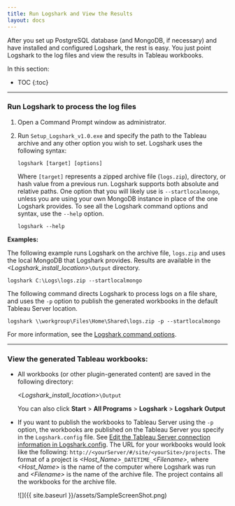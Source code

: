 ```yaml
---
title: Run Logshark and View the Results
layout: docs
---
```



After you set up PostgreSQL database (and MongoDB, if necessary) and have installed and configured Logshark, the rest is easy. You just point Logshark to the log files and view the results in Tableau workbooks.

In this section:

* TOC
{:toc}

-----------

### Run Logshark to process the log files


1.  Open a Command Prompt window as administrator.

2.  Run `Setup_Logshark_v1.0.exe` and specify the path to the Tableau archive and any other option you wish to set. Logshark uses the following syntax:
  
    `logshark [target] [options]` 


    Where `[target]` represents a zipped archive file (`logs.zip`), directory, or hash value from a previous run. Logshark supports both absolute and relative paths.
    One option that you will likely use is `--startlocalmongo`, unless you are using your own MongoDB instance in place of the one Logshark provides.
    To see all the Logshark command options and syntax, use the `--help` option.
    
    `logshark --help`




**Examples:**

The following example runs Logshark on the archive file, `logs.zip` and uses the local MongoDB that Logshark provides. Results are available in the *\<Logshark_install_location>*`\Output` directory.

```
logshark C:\Logs\logs.zip --startlocalmongo
```

The following command directs Logshark to process logs on a file share, and uses the `-p` option to publish the generated workbooks in the default Tableau Server location.

```
logshark \\workgroup\Files\Home\Shared\logs.zip -p --startlocalmongo

```
For more information, see the [Logshark command options](logshark_cmds).




-----------------

### View the generated Tableau workbooks:


-   All workbooks (or other plugin-generated content) are saved in the following directory:

    *\<Logshark_install_location>*`\Output`

    You can also click **Start** &gt; **All Programs** &gt; **Logshark** &gt; **Logshark** **Output**

-   If you want to publish the workbooks to Tableau Server using the `-p` option, the workbooks are published on the Tableau Server you specify in the `Logshark.config` file. See [Edit the Tableau Server connection information in Logshark.config](logshark_install#edit-the-tableau-server-connection-information-in-logshark.config). The URL for your workbooks would look like the following: `http://<yourServer/#/site/<yourSite>/projects`.
    The format of a project is *\<Host_Name>*`_DATETIME_`*\<Filename>*, where *&lt;Host\_Name&gt;* is the name of the computer where Logshark was run and *\<Filename>* is the name of the archive file. The project contains all the workbooks for the archive file.


    ![]({{ site.baseurl }}/assets/SampleScreenShot.png)